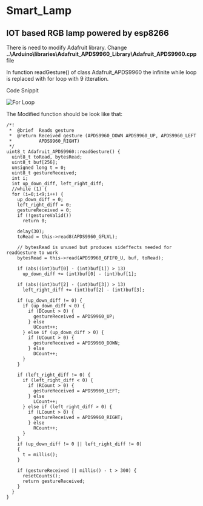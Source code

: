 # Smart_Lamp
## IOT based RGB lamp powered by esp8266

There is need to modify Adafruit library.
Change **..\Arduino\libraries\Adafruit_APDS9960_Library\Adafruit_APDS9960.cpp** file

In function readGesture() of class Adafruit_APDS9960 the infinite while loop is replaced with for loop with 9 itteration.

Code Snippit

![For Loop](https://drive.google.com/uc?export=view&id=1_Mugt_VH-SxxUoBaJzA1pB9ljT75HNpe)

The Modified function should be look like that:
```
/*!
 *  @brief  Reads gesture
 *  @return Received gesture (APDS9960_DOWN APDS9960_UP, APDS9960_LEFT
 *          APDS9960_RIGHT)
 */
uint8_t Adafruit_APDS9960::readGesture() {
  uint8_t toRead, bytesRead;
  uint8_t buf[256];
  unsigned long t = 0;
  uint8_t gestureReceived;
  int i;
  int up_down_diff, left_right_diff;
  //while (1) {
  for (i=0;i<9;i++) {
    up_down_diff = 0;
    left_right_diff = 0;
    gestureReceived = 0;
    if (!gestureValid())
      return 0;

    delay(30);
    toRead = this->read8(APDS9960_GFLVL);

    // bytesRead is unused but produces sideffects needed for readGesture to work
    bytesRead = this->read(APDS9960_GFIFO_U, buf, toRead);

    if (abs((int)buf[0] - (int)buf[1]) > 13)
      up_down_diff += (int)buf[0] - (int)buf[1];

    if (abs((int)buf[2] - (int)buf[3]) > 13)
      left_right_diff += (int)buf[2] - (int)buf[3];

    if (up_down_diff != 0) {
      if (up_down_diff < 0) {
        if (DCount > 0) {
          gestureReceived = APDS9960_UP;
        } else
          UCount++;
      } else if (up_down_diff > 0) {
        if (UCount > 0) {
          gestureReceived = APDS9960_DOWN;
        } else
          DCount++;
      }
    }

    if (left_right_diff != 0) {
      if (left_right_diff < 0) {
        if (RCount > 0) {
          gestureReceived = APDS9960_LEFT;
        } else
          LCount++;
      } else if (left_right_diff > 0) {
        if (LCount > 0) {
          gestureReceived = APDS9960_RIGHT;
        } else
          RCount++;
      }
    }
    if (up_down_diff != 0 || left_right_diff != 0)
    {
      t = millis();
    }

    if (gestureReceived || millis() - t > 300) {
      resetCounts();
      return gestureReceived;
    }
  }
}
```
